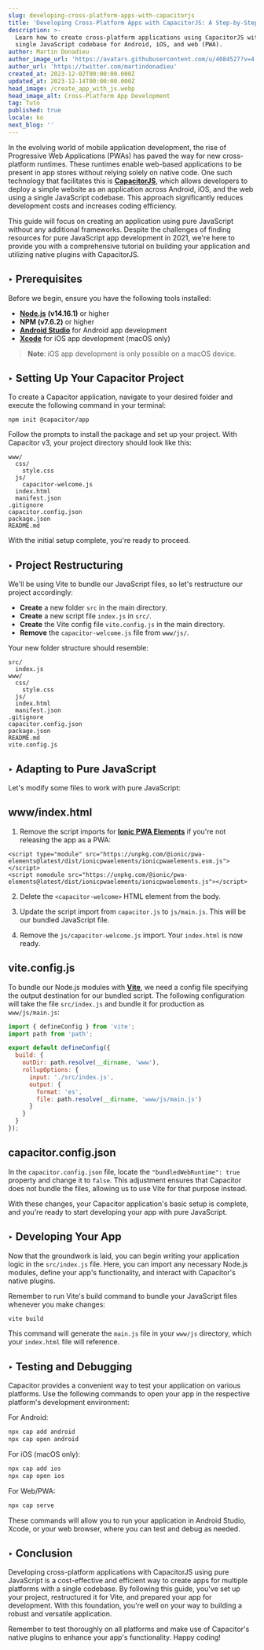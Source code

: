 ```yaml
---
slug: developing-cross-platform-apps-with-capacitorjs
title: 'Developing Cross-Platform Apps with CapacitorJS: A Step-by-Step Guide'
description: >-
  Learn how to create cross-platform applications using CapacitorJS with a
  single JavaScript codebase for Android, iOS, and web (PWA).
author: Martin Donadieu
author_image_url: 'https://avatars.githubusercontent.com/u/4084527?v=4'
author_url: 'https://twitter.com/martindonadieu'
created_at: 2023-12-02T00:00:00.000Z
updated_at: 2023-12-14T00:00:00.000Z
head_image: /create_app_with_js.webp
head_image_alt: Cross-Platform App Development
tag: Tuto
published: true
locale: ko
next_blog: ''
---
```


In the evolving world of mobile application development, the rise of Progressive Web Applications (PWAs) has paved the way for new cross-platform runtimes. These runtimes enable web-based applications to be present in app stores without relying solely on native code. One such technology that facilitates this is [**CapacitorJS**](https://capacitorjs.com/), which allows developers to deploy a simple website as an application across Android, iOS, and the web using a single JavaScript codebase. This approach significantly reduces development costs and increases coding efficiency.

This guide will focus on creating an application using pure JavaScript without any additional frameworks. Despite the challenges of finding resources for pure JavaScript app development in 2021, we're here to provide you with a comprehensive tutorial on building your application and utilizing native plugins with CapacitorJS.

## ‣ Prerequisites

Before we begin, ensure you have the following tools installed:

- [**Node.js**](https://nodejs.org/en/) **(v14.16.1)** or higher
- **NPM (v7.6.2)** or higher
- [**Android Studio**](https://developer.android.com/studio/) for Android app development
- [**Xcode**](https://apps.apple.com/de/app/xcode/id497799835/?mt=12) for iOS app development (macOS only)

> **Note**: iOS app development is only possible on a macOS device.

## ‣ Setting Up Your Capacitor Project

To create a Capacitor application, navigate to your desired folder and execute the following command in your terminal:

```
npm init @capacitor/app
```

Follow the prompts to install the package and set up your project. With Capacitor v3, your project directory should look like this:

```
www/
  css/
    style.css
  js/
    capacitor-welcome.js
  index.html
  manifest.json
.gitignore
capacitor.config.json
package.json
README.md
```

With the initial setup complete, you're ready to proceed.

## ‣ Project Restructuring

We'll be using Vite to bundle our JavaScript files, so let's restructure our project accordingly:

- **Create** a new folder `src` in the main directory.
- **Create** a new script file `index.js` in `src/`.
- **Create** the Vite config file `vite.config.js` in the main directory.
- **Remove** the `capacitor-welcome.js` file from `www/js/`.

Your new folder structure should resemble:

```
src/
  index.js
www/
  css/
    style.css
  js/
  index.html
  manifest.json
.gitignore
capacitor.config.json
package.json
README.md
vite.config.js
```

## ‣ Adapting to Pure JavaScript

Let's modify some files to work with pure JavaScript:

## www/index.html

1. Remove the script imports for [**Ionic PWA Elements**](https://capacitorjs.com/docs/web/pwa-elements/) if you're not releasing the app as a PWA:

```
<script type="module" src="https://unpkg.com/@ionic/pwa-elements@latest/dist/ionicpwaelements/ionicpwaelements.esm.js"></script>
<script nomodule src="https://unpkg.com/@ionic/pwa-elements@latest/dist/ionicpwaelements/ionicpwaelements.js"></script>
```

2. Delete the `<capacitor-welcome>` HTML element from the body.

3. Update the script import from `capacitor.js` to `js/main.js`. This will be our bundled JavaScript file.

4. Remove the `js/capacitor-welcome.js` import. Your `index.html` is now ready.

## vite.config.js

To bundle our Node.js modules with [**Vite**](https://vitejs.dev/), we need a config file specifying the output destination for our bundled script. The following configuration will take the file `src/index.js` and bundle it for production as `www/js/main.js`:

```javascript
import { defineConfig } from 'vite';
import path from 'path';

export default defineConfig({
  build: {
    outDir: path.resolve(__dirname, 'www'),
    rollupOptions: {
      input: './src/index.js',
      output: {
        format: 'es',
        file: path.resolve(__dirname, 'www/js/main.js')
      }
    }
  }
});
```

## capacitor.config.json

In the `capacitor.config.json` file, locate the `"bundledWebRuntime": true` property and change it to `false`. This adjustment ensures that Capacitor does not bundle the files, allowing us to use Vite for that purpose instead.

With these changes, your Capacitor application's basic setup is complete, and you're ready to start developing your app with pure JavaScript.

## ‣ Developing Your App

Now that the groundwork is laid, you can begin writing your application logic in the `src/index.js` file. Here, you can import any necessary Node.js modules, define your app's functionality, and interact with Capacitor's native plugins.

Remember to run Vite's build command to bundle your JavaScript files whenever you make changes:

```bash
vite build
```

This command will generate the `main.js` file in your `www/js` directory, which your `index.html` file will reference.

## ‣ Testing and Debugging

Capacitor provides a convenient way to test your application on various platforms. Use the following commands to open your app in the respective platform's development environment:

For Android:
```bash
npx cap add android
npx cap open android
```

For iOS (macOS only):
```bash
npx cap add ios
npx cap open ios
```

For Web/PWA:
```bash
npx cap serve
```

These commands will allow you to run your application in Android Studio, Xcode, or your web browser, where you can test and debug as needed.

## ‣ Conclusion

Developing cross-platform applications with CapacitorJS using pure JavaScript is a cost-effective and efficient way to create apps for multiple platforms with a single codebase. By following this guide, you've set up your project, restructured it for Vite, and prepared your app for development. With this foundation, you're well on your way to building a robust and versatile application.

Remember to test thoroughly on all platforms and make use of Capacitor's native plugins to enhance your app's functionality. Happy coding!
